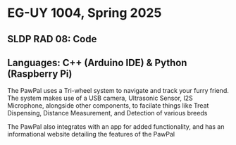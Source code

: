 # EG-UY 1004, Spring 2025
## SLDP RAD 08: Code
## Languages: C++ (Arduino IDE) & Python (Raspberry Pi)

The PawPal uses a Tri-wheel system to navigate and track your furry friend. The system makes use of a USB camera, Ultrasonic Sensor, I2S Microphone, alongside other components, to facilate things like Treat Dispensing, Distance Measurement, and Detection of various breeds

The PawPal also integrates with an app for added functionality, and has an informational website detailing the features of the PawPal